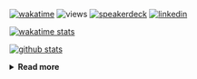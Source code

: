 [![wakatime](https://wakatime.com/badge/user/ddf27f94-292a-4343-b7eb-1143a4c6cf87.svg)](https://wakatime.com/@ddf27f94-292a-4343-b7eb-1143a4c6cf87)
![views](https://komarev.com/ghpvc/?username=chck&color=blueviolet)
[![speakerdeck](https://img.shields.io/badge/Speaker_Deck-chck-8a2be2?style=flat-square&logo=speaker-deck)](https://speakerdeck.com/chck)
[![linkedin](https://img.shields.io/badge/LinkedIn-chck-8a2be2?style=flat-square&logo=linkedin)](https://www.linkedin.com/in/chck/)

[![wakatime stats](https://github-readme-stats-nine-umber-51.vercel.app/api/wakatime?username=chck&layout=compact&count_private=true&hide_title=true&hide=Other&theme=buefy&langs_count=14)](https://wakatime.com/@chck?rank=me)

[![github stats](https://github-readme-stats-nine-umber-51.vercel.app/api?username=chck&count_private=true&show_icons=true&hide_title=true&theme=buefy)](https://github.com/anuraghazra/github-readme-stats)

<details>
  <summary><b>Read more</b></summary>
  <br>

  <!--START_SECTION:waka-->
**🐱 My GitHub Data** 

> 📦 132.6 kB Used in GitHub's Storage 
 > 
> 🏆 643 Contributions in the Year 2025
 > 
> 💼 Opted to Hire
 > 
> 📜 133 Public Repositories 
 > 
> 🔑 24 Private Repositories 
 > 
**I'm a Night 🦉** 

```text
🌞 Morning                1363 commits        ████░░░░░░░░░░░░░░░░░░░░░   17.24 % 
🌆 Daytime                2317 commits        ███████░░░░░░░░░░░░░░░░░░   29.31 % 
🌃 Evening                2224 commits        ███████░░░░░░░░░░░░░░░░░░   28.14 % 
🌙 Night                  2000 commits        ██████░░░░░░░░░░░░░░░░░░░   25.30 % 
```
📅 **I'm Most Productive on Thursday** 

```text
Monday                   1435 commits        █████░░░░░░░░░░░░░░░░░░░░   18.16 % 
Tuesday                  1264 commits        ████░░░░░░░░░░░░░░░░░░░░░   15.99 % 
Wednesday                1452 commits        █████░░░░░░░░░░░░░░░░░░░░   18.37 % 
Thursday                 1739 commits        ██████░░░░░░░░░░░░░░░░░░░   22.00 % 
Friday                   808 commits         ███░░░░░░░░░░░░░░░░░░░░░░   10.22 % 
Saturday                 520 commits         ██░░░░░░░░░░░░░░░░░░░░░░░   06.58 % 
Sunday                   686 commits         ██░░░░░░░░░░░░░░░░░░░░░░░   08.68 % 
```


📊 **This Week I Spent My Time On** 

```text
💬 Programming Languages: 
Other                    13 hrs 7 mins       ███████████████░░░░░░░░░░   59.11 % 
Markdown                 3 hrs 32 mins       ████░░░░░░░░░░░░░░░░░░░░░   15.92 % 
Terraform                3 hrs 17 mins       ████░░░░░░░░░░░░░░░░░░░░░   14.80 % 
YAML                     1 hr 1 min          █░░░░░░░░░░░░░░░░░░░░░░░░   04.64 % 
Bash                     21 mins             ░░░░░░░░░░░░░░░░░░░░░░░░░   01.63 % 

🔥 Editors: 
Chrome                   17 hrs 20 mins      ████████████████████░░░░░   78.09 % 
PyCharm                  3 hrs 4 mins        ███░░░░░░░░░░░░░░░░░░░░░░   13.85 % 
Obsidian                 54 mins             █░░░░░░░░░░░░░░░░░░░░░░░░   04.09 % 
Zed                      43 mins             █░░░░░░░░░░░░░░░░░░░░░░░░   03.23 % 
Neovim                   9 mins              ░░░░░░░░░░░░░░░░░░░░░░░░░   00.75 % 
```

**I Mostly Code in Python** 

```text
Python                   47 repos            ████████░░░░░░░░░░░░░░░░░   33.57 % 
Jupyter Notebook         19 repos            ███░░░░░░░░░░░░░░░░░░░░░░   13.57 % 
Ruby                     11 repos            ██░░░░░░░░░░░░░░░░░░░░░░░   07.86 % 
HCL                      6 repos             █░░░░░░░░░░░░░░░░░░░░░░░░   04.29 % 
TypeScript               6 repos             █░░░░░░░░░░░░░░░░░░░░░░░░   04.29 % 
```



**Timeline**

![Lines of Code chart](https://raw.githubusercontent.com/chck/chck/main/assets/bar_graph.png)


 Last Updated on 2025-08-01 02:43 UTC
<!--END_SECTION:waka-->
</details>

